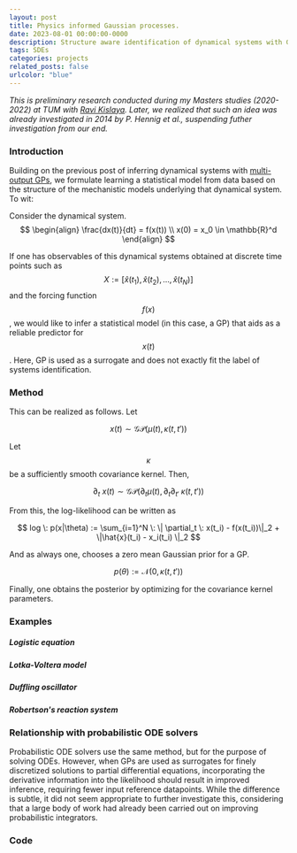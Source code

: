```yaml
---
layout: post
title: Physics informed Gaussian processes.
date: 2023-08-01 00:00:00-0000
description: Structure aware identification of dynamical systems with GPs.
tags: SDEs
categories: projects
related_posts: false
urlcolor: "blue"
---
```


*This is preliminary research conducted during my Masters studies (2020-2022) at TUM with [Ravi Kislaya](https://www.cs.cit.tum.de/en/sccs/people/kislaya-ravi/). Later, we realized that such an idea was already investigated in 2014 by P. Hennig et al., suspending futher investigation from our end.*

### Introduction

Building on the previous post of inferring dynamical systems with [multi-output GPs](https://dynamic-queries.github.io/blog/2023/mogp/), we formulate learning a statistical model from data based on the structure of the mechanistic models underlying that dynamical system. To wit:

Consider the dynamical system.
$$
\begin{align}
    \frac{dx(t)}{dt} = f(x(t)) \\ 
    x(0) = x_0 \in \mathbb{R}^d
\end{align}
$$

If one has observables of this dynamical systems obtained at discrete time points such as $$X := [\hat{x}(t_1),\hat{x}(t_2),...,\hat{x}(t_N)]$$ and the forcing function $$f(x)$$, we would like to infer a statistical model (in this case, a GP) that aids as a reliable predictor for $$x(t)$$. Here, GP is used as a surrogate and does not exactly fit the label of systems identification. 

### Method

This can be realized as follows. Let

$$
x(t) \sim \mathcal{GP}(\mu(t), \kappa(t,t'))
$$

Let $$\kappa$$ be a sufficiently smooth covariance kernel. Then,

$$
    \partial_t \: x(t) \sim \mathcal{GP}(\partial_t \mu(t), \partial_t \partial_{t'} \: \kappa(t,t'))
$$

From this, the log-likelihood can be written as

$$
    log \: p(x|\theta) := \sum_{i=1}^N \: \| \partial_t \: x(t_i) - f(x(t_i))\|_2 + \|\hat{x}(t_i) - x_i(t_i) \|_2
$$

And as always one, chooses a zero mean Gaussian prior for a GP. 

$$
    p(\theta) := \mathcal{N}(0,\kappa(t,t'))
$$

Finally, one obtains the posterior by optimizing for the covariance kernel parameters.

### Examples

##### Logistic equation

##### Lotka-Voltera model

##### Duffling oscillator

##### Robertson's reaction system

### Relationship with probabilistic ODE solvers

Probabilistic ODE solvers use the same method, but for the purpose of solving ODEs. However, when GPs are used as surrogates for finely discretized solutions to partial differential equations, incorporating the derivative information into the likelihood should result in improved inference, requiring fewer input reference datapoints. While the difference is subtle, it did not seem appropriate to further investigate this, considering that a large body of work had already been carried out on improving probabilistic integrators.

### Code